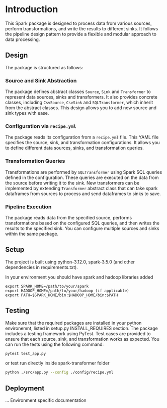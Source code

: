 # Introduction
This Spark package is designed to process data from various sources, perform transformations, and write the results to different sinks. It follows the pipeline design pattern to provide a flexible and modular approach to data processing.

## Design

The package is structured as follows:

### Source and Sink Abstraction

The package defines abstract classes `Source`, `Sink` and `Transformer` to represent data sources, sinks and transformers. It also provides concrete classes, including `CsvSource`, `CsvSink` and `SQLTransformer`, which inherit from the abstract classes. This design allows you to add new source and sink types with ease.

### Configuration via `recipe.yml`

The package reads its configuration from a `recipe.yml` file. This YAML file specifies the source, sink, and transformation configurations. It allows you to define different data sources, sinks, and transformation queries.

### Transformation Queries

Transformations are performed by `SQLTransformer` using Spark SQL queries defined in the configuration. These queries are executed on the data from the source before writing it to the sink. New transformers can be implemented by extending `Transformer` abstract class that can take spark dataframes from sources to process and send dataframes to sinks to save.

### Pipeline Execution

The package reads data from the specified source, performs transformations based on the configured SQL queries, and then writes the results to the specified sink. You can configure multiple sources and sinks within the same package.

## Setup

The project is built using python-3.12.0, spark-3.5.0 (and other dependencies in requirements.txt).

In your environment you should have spark and hadoop libraries added

    export SPARK_HOME=/path/to/your/spark
    export HADOOP_HOME=/path/to/your/hadoop (if applicable)
    export PATH=$SPARK_HOME/bin:$HADOOP_HOME/bin:$PATH


## Testing

Make sure that the required packages are installed in your python environemnt, listed in setup.py INSTALL_REQUIRES section. The package includes a testing framework using PyTest. Test cases are provided to ensure that each source, sink, and transformation works as expected. You can run the tests using the following command:

```bash
pytest test_app.py
```

or test run directly inside spark-transformer folder

```bash
python ./src/app.py --config ./config/recipe.yml 
```

## Deployment
... Environment specific documentation